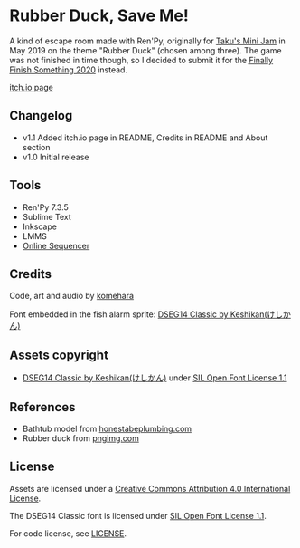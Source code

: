 # Rubber Duck, Save Me!

A kind of escape room made with Ren'Py, originally for [Taku's Mini Jam](https://itch.io/jam/takus-mini-jam) in May 2019 on the theme "Rubber Duck" (chosen among three). The game was not finished in time though, so I decided to submit it for the [Finally Finish Something 2020](https://itch.io/jam/finally-finish-something-2020) instead.

[itch.io page](https://hsandt.itch.io/rubber-duck-save-me)

## Changelog

* v1.1 Added itch.io page in README, Credits in README and About section
* v1.0 Initial release

## Tools

* Ren'Py 7.3.5
* Sublime Text
* Inkscape
* LMMS
* [Online Sequencer](https://onlinesequencer.net)

## Credits

Code, art and audio by [komehara](https://hsandt.itch.io/)

Font embedded in the fish alarm sprite: [DSEG14 Classic by Keshikan(けしかん)](https://www.keshikan.net/fonts-e.html)

## Assets copyright

* [DSEG14 Classic by Keshikan(けしかん)](https://www.keshikan.net/fonts-e.html) under [SIL Open Font License 1.1](http://scripts.sil.org/cms/scripts/page.php?site_id=nrsi&id=OFL)

## References

* Bathtub model from [honestabeplumbing.com](http://www.honestabeplumbing.com/File/c1d9f037-e58e-41b3-b9b9-dd2e68929d1d)
* Rubber duck from [pngimg.com](http://pngimg.com/download/45708)

## License

Assets are licensed under a [Creative Commons Attribution 4.0 International License](http://creativecommons.org/licenses/by/4.0/).

The DSEG14 Classic font is licensed under [SIL Open Font License 1.1](http://scripts.sil.org/cms/scripts/page.php?site_id=nrsi&id=OFL).

For code license, see [LICENSE](LICENSE).

